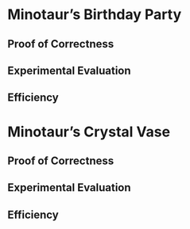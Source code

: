 # Minotaur’s Birthday Party

## Proof of Correctness


## Experimental Evaluation


## Efficiency

# Minotaur’s Crystal Vase

## Proof of Correctness


## Experimental Evaluation


## Efficiency
